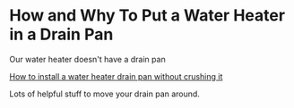 # How and Why To Put a Water Heater in a Drain Pan

Our water heater doesn't have a drain pan

[How to install a water heater drain pan without crushing it](https://www.youtube.com/watch?v=Gti6v6PqeR4)

Lots of helpful stuff to move your drain pan around.